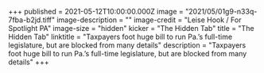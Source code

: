 +++
published = 2021-05-12T10:00:00.000Z
image = "2021/05/01g9-n33q-7fba-b2jd.tiff"
image-description = ""
image-credit = "Leise Hook / For Spotlight PA"
image-size = "hidden"
kicker = "The Hidden Tab"
title = "The Hidden Tab"
linktitle = "Taxpayers foot huge bill to run Pa.’s full-time legislature, but are blocked from many details"
description = "Taxpayers foot huge bill to run Pa.’s full-time legislature, but are blocked from many details"
+++

